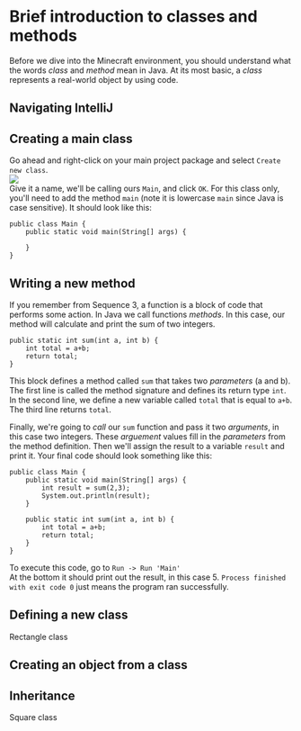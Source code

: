 # Brief introduction to classes and methods
Before we dive into the Minecraft environment, you should understand what the words _class_ and _method_ mean in Java. At its most basic, a _class_ represents a real-world object by using code.

## Navigating IntelliJ

## Creating a main class
Go ahead and right-click on your main project package and select `Create new class`.  
![](images/s0_create_class.png)  
Give it a name, we'll be calling ours `Main`, and click `OK`.  For this class only, you'll need to add the method `main` (note it is lowercase `main` since Java is case sensitive).  It should look like this:
```
public class Main {
    public static void main(String[] args) {

    }
}
```  
## Writing a new method
If you remember from Sequence 3, a function is a block of code that performs some action.  In Java we call functions _methods_.  In this case, our method will calculate and print the sum of two integers.  

```
public static int sum(int a, int b) {
    int total = a+b;
    return total;
}
```  
This block defines a method called `sum` that takes two _parameters_ (a and b).  The first line is called the method signature and defines its return type `int`.  In the second line, we define a new variable called `total` that is equal to `a+b`.  The third line returns `total`.  

Finally, we're going to _call_ our `sum` function and pass it two _arguments_, in this case two integers.  These _arguement_ values fill in the _parameters_ from the method definition.  Then we'll assign the result to a variable `result` and print it.  Your final code should look something like this:  
```
public class Main {
    public static void main(String[] args) {
        int result = sum(2,3);
        System.out.println(result);
    }

    public static int sum(int a, int b) {
        int total = a+b;
        return total;
    }
}
```  
To execute this code, go to `Run -> Run 'Main'`  
At the bottom it should print out the result, in this case 5.  `Process finished with exit code 0` just means the program ran successfully.  
## Defining a new class
Rectangle class
## Creating an object from a class

## Inheritance
Square class
